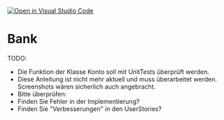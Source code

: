 [![Open in Visual Studio Code](https://classroom.github.com/assets/open-in-vscode-718a45dd9cf7e7f842a935f5ebbe5719a5e09af4491e668f4dbf3b35d5cca122.svg)](https://classroom.github.com/online_ide?assignment_repo_id=12000401&assignment_repo_type=AssignmentRepo)
# Bank

TODO:
- Die Funktion der Klasse Konto soll mit UnitTests überprüft werden.
- Diese Anleitung ist nicht mehr aktuell und muss überarbeitet werden. Screenshots wären sicherlich auch angebracht.
- Bitte überprüfen:
- Finden Sie Fehler in der Implementierung?
- Finden Sie "Verbesserungen" in den UserStories?
